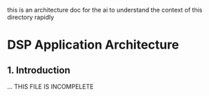 this is an architecture doc for the ai to understand the context of this directory rapidly

# DSP Application Architecture

## 1. Introduction
... THIS FILE IS INCOMPELETE